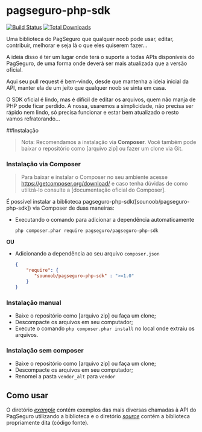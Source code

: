 # pagseguro-php-sdk
[![Build Status](https://travis-ci.org/sounoob/pagseguro-php-sdk.svg?branch=master)](https://travis-ci.org/sounoob/pagseguro-php-sdk)
[![Total Downloads](https://poser.pugx.org/sounoob/pagseguro-php-sdk/d/total.svg)](https://packagist.org/packages/sounoob/pagseguro-php-sdk)


Uma biblioteca do PagSeguro que qualquer noob pode usar, editar, contribuir, melhorar e seja lá o que eles quiserem fazer... 

A ideia disso é ter um lugar onde terá o suporte a todas APIs disponíveis do PagSeguro, de uma forma onde deverá ser mais atualizada que a versão oficial.

Aqui seu pull request é bem-vindo, desde que mantenha a ideia inicial da API, manter ela de um jeito que qualquer noob se sinta em casa.

O SDK oficial é lindo, mas é difícil de editar os arquivos, quem não manja de PHP pode ficar perdido. A nossa, usaremos a simplicidade, não precisa ser rápido nem lindo, só precisa funcionar e estar bem atualizado o resto vamos refratorando...

##Instalação
> Nota: Recomendamos a instalação via **Composer**. Você também pode baixar o repositório como [arquivo zip] ou fazer um clone via Git.
 
### Instalação via Composer
> Para baixar e instalar o Composer no seu ambiente acesse https://getcomposer.org/download/ e caso tenha dúvidas de como utilizá-lo consulte a [documentação oficial do Composer].

É possível instalar a biblioteca pagseguro-php-sdk([sounoob/pagseguro-php-sdk]) via Composer de duas maneiras:

- Executando o comando para adicionar a dependência automaticamente
  ```
  php composer.phar require pagseguro/pagseguro-php-sdk
  ```

**OU**

- Adicionando a dependência ao seu arquivo ```composer.json```
  ```composer.json
  {
      "require": {
         "sounoob/pagseguro-php-sdk" : ">=1.0"
      }
  }
  ```
 
### Instalação manual
 - Baixe o repositório como [arquivo zip] ou faça um clone;
 - Descompacte os arquivos em seu computador;
 - Execute o comando ```php composer.phar install``` no local onde extraiu os arquivos.
 
### Instalação sem composer
 - Baixe o repositório como [arquivo zip] ou faça um clone;
 - Descompacte os arquivos em seu computador;
 - Renomei a pasta `vendor_alt` para `vendor`
 
 Como usar
 ---------
 O diretório *[example](example)* contém exemplos das mais diversas chamadas à API do PagSeguro utilizando a biblioteca e o diretório *[source](source)* contém a biblioteca propriamente dita (código fonte).
